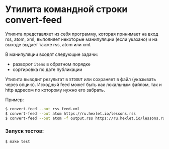 # Утилита командной строки convert-feed

Утилита представляет из себя программу, которая принимает на вход 
rss, atom, xml, выполняет некоторые манипуляции (если указано) и 
на выходе выдает также rss, atom или xml.

В манипуляции входят следующие задачи:
- разворот `items` в обратном порядке
- сортировка по дате публикации

Утилита выводит результат в `STDOUT` или сохраняет в файл (указывать через опцию).
Исходный feed может быть как локальным файлом, так и http адресом по которому
нужно его забрать.

Пример:
```bash
$ convert-feed --out rss feed.xml
$ convert-feed --out atom https://ru.hexlet.io/lessons.rss
$ convert-feed --out atom -f output.rss https://ru.hexlet.io/lessons.rss
```

### Запуск тестов:
```bash
$ make test
```